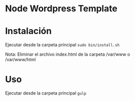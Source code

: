 # Node Wordpress Template

# Instalación

Ejecutar desde la carpeta principal ```sudo bin/install.sh```

Nota: Eliminar el archivo index.html de la carpeta /var/www o /var/www/html

# Uso

Ejecutar desde la carpeta principal ```gulp```

